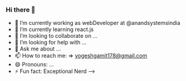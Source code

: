 ### Hi there 👋

- 🔭 I’m currently working as webDeveloper at @anandsystemsindia
- 🌱 I’m currently learning react.js 
- 👯 I’m looking to collaborate on ...
- 🤔 I’m looking for help with ...
- 💬 Ask me about ...
- 📫 How to reach me: => yogeshgamit178@gmail.com
- 😄 Pronouns: ...
- ⚡ Fun fact: Exceptional Nerd
-->
